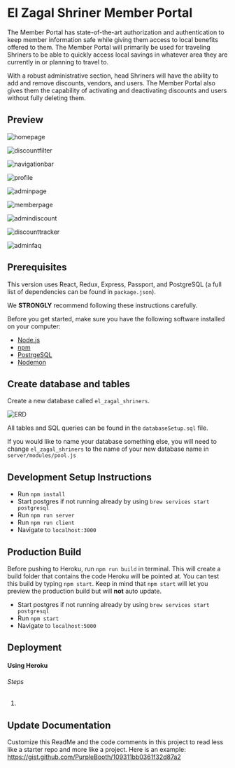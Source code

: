 # El Zagal Shriner Member Portal

The Member Portal has state-of-the-art authorization and authentication to keep member information safe while giving them access to local benefits offered to them.  The Member Portal will primarily be used for traveling Shriners to be able to quickly access local savings in whatever area they are currently in or planning to travel to.

With a robust administrative section, head Shriners will have the ability to add and remove discounts, vendors, and users. The Member Portal also gives them the capability of activating and deactivating discounts and users without fully deleting them.

## Preview

![homepage](public/preview_images/discount_page_1.png)

![discountfilter](public/preview_images/discount_filter_1.png)

![navigationbar](public/preview_images/navigation_bar.png)

![profile](public/preview_images/profile_page.png)

![adminpage](public/preview_images/admin_landing_page.png)

![memberpage](public/preview_images/admin_member_page.png)

![admindiscount](public/preview_images/admin_discount_page.png)

![discounttracker](public/preview_images/admin_discount_page.png)

![adminfaq](public/preview_images/admin_faq_page.png)

## Prerequisites

This version uses React, Redux, Express, Passport, and PostgreSQL (a full list of dependencies can be found in `package.json`).

We **STRONGLY** recommend following these instructions carefully.

Before you get started, make sure you have the following software installed on your computer:

- [Node.js](https://nodejs.org/en/)
- [npm](https://docs.npmjs.com/)
- [PostrgeSQL](https://www.postgresql.org/)
- [Nodemon](https://nodemon.io/)

## Create database and tables

Create a new database called `el_zagal_shriners`.

![ERD](public/preview_images/erd.jpg)

All tables and SQL queries can be found in the `databaseSetup.sql` file.

If you would like to name your database something else, you will need to change `el_zagal_shriners` to the name of your new database name in `server/modules/pool.js`

## Development Setup Instructions

- Run `npm install`
- Start postgres if not running already by using `brew services start postgresql`
- Run `npm run server`
- Run `npm run client`
- Navigate to `localhost:3000`

## Production Build

Before pushing to Heroku, run `npm run build` in terminal. This will create a build folder that contains the code Heroku will be pointed at. You can test this build by typing `npm start`. Keep in mind that `npm start` will let you preview the production build but will **not** auto update.

- Start postgres if not running already by using `brew services start postgresql`
- Run `npm start`
- Navigate to `localhost:5000`

## Deployment

#### Using Heroku

###### Steps

1. 

## Update Documentation

Customize this ReadMe and the code comments in this project to read less like a starter repo and more like a project. Here is an example: https://gist.github.com/PurpleBooth/109311bb0361f32d87a2
